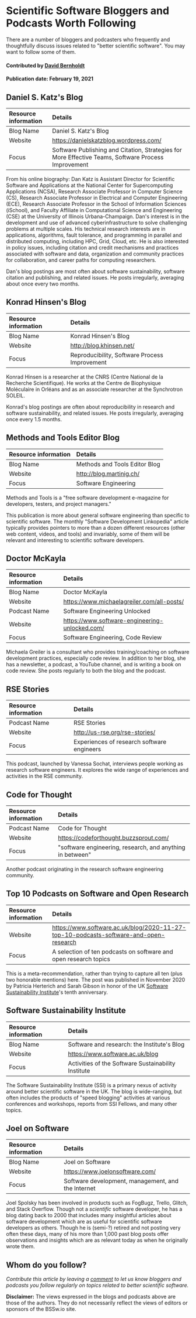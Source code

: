 # Scientific Software Bloggers and Podcasts Worth Following

<!--- deck text start --->
There are a number of bloggers and podcasters who frequently and thoughtfully discuss issues related to "better scientific software".  You may want to follow some of them.
<!--- deck text end --->

#### Contributed by [David Bernholdt](http://github.com/bernhold "David Bernholdt")
#### Publication date: February 19, 2021 

## Daniel S. Katz's Blog
Resource information | Details
:--- | :--- 
Blog Name | Daniel S. Katz's Blog
Website | https://danielskatzblog.wordpress.com/
Focus | Software Publishing and Citation, Strategies for More Effective Teams, Software Process Improvement

From his online biography: Dan Katz is Assistant Director for Scientific Software and Applications at the National Center for Supercomputing Applications (NCSA), Research Associate Professor in Computer Science (CS), Research Associate Professor in Electrical and Computer Engineering (ECE), Research Associate Professor in the School of Information Sciences (iSchool), and Faculty Affiliate in Computational Science and Engineering (CSE) at the University of Illinois Urbana-Champaign. Dan's interest is in the development and use of advanced cyberinfrastructure to solve challenging problems at multiple scales. His technical research interests are in applications, algorithms, fault tolerance, and programming in parallel and distributed computing, including HPC, Grid, Cloud, etc. He is also interested in policy issues, including citation and credit mechanisms and practices associated with software and data, organization and community practices for collaboration, and career paths for computing researchers.

Dan's blog postings are most often about software sustainability, software citation and publishing, and related issues.  He posts irregularly, averaging about once every two months.

## Konrad Hinsen's Blog
Resource information | Details
:--- | :--- 
Blog Name | Konrad Hinsen's Blog
Website | http://blog.khinsen.net/
Focus | Reproducibility, Software Process Improvement

Konrad Hinsen is a researcher at the CNRS (Centre National de la Recherche Scientifique). He works at the Centre de Biophysique Moléculaire in Orléans and as an associate researcher at the Synchrotron SOLEIL.

Konrad's blog postings are often about reproducibility in research and software sustainability, and related issues.  He posts irregularly, averaging once every 1.5 months.

## Methods and Tools Editor Blog
Resource information | Details
:--- | :--- 
Blog Name | Methods and Tools Editor Blog
Website | http://blog.martinig.ch/
Focus | Software Engineering

Methods and Tools is a "free software development e-magazine for developers, testers, and project managers."

This publication is more about general software engineering than specific to scientific software. The monthly "Software Development Linkopedia" article typically provides pointers to more than a dozen different resources (other web content, videos, and tools) and invariably, some of them will be relevant and interesting to scientific software developers.

## Doctor McKayla
Resource information | Details
:--- | :--- 
Blog Name | Doctor McKayla
Website | https://www.michaelagreiler.com/all-posts/
Podcast Name | Software Engineering Unlocked
Website | https://www.software-engineering-unlocked.com/
Focus | Software Engineering, Code Review

Michaela Greiler is a consultant who provides training/coaching on software development practices, especially code review.  In addition to her blog, she has a newsletter, a podcast, a YouTube channel, and is writing a book on code review.  She posts regularly to both the blog and the podcast.

## RSE Stories
Resource information | Details
:--- | :--- 
Podcast Name | RSE Stories
Website | http://us-rse.org/rse-stories/
Focus | Experiences of research software engineers

This podcast, launched by Vanessa Sochat, interviews people working as research software engineers.  It explores the wide range of experiences and activities in the RSE community.

## Code for Thought
Resource information | Details
:--- | :--- 
Podcast Name | Code for Thought
Website | https://codeforthought.buzzsprout.com/
Focus | "software engineering, research, and anything in between"

Another podcast originating in the research software engineering community.

## Top 10 Podcasts on Software and Open Research
Resource information | Details
:--- | :--- 
Website | https://www.software.ac.uk/blog/2020-11-27-top-10-podcasts-software-and-open-research
Focus | A selection of ten podcasts on software and open research topics

This is a meta-recommendation, rather than trying to capture all ten (plus two honorable mentions) here.  The post was published in November 2020 by Patricia Herterich and Sarah Gibson in honor of the UK [Software Sustainability Institute](https://www.software.ac.uk/)'s tenth anniversary.

## Software Sustainability Institute
Resource information | Details
:--- | :--- 
Blog Name | Software and research: the Institute's Blog
Website | https://www.software.ac.uk/blog
Focus | Activities of the Software Sustainability Institute

The Software Sustainability Institute (SSI) is a primary nexus of activity around better scientific software in the UK.  The blog is wide-ranging, but often includes the products of "speed blogging" activities at various conferences and workshops, reports from SSI Fellows, and many other topics.

## Joel on Software
Resource information | Details
:--- | :---
Blog Name | Joel on Software
Website | https://www.joelonsoftware.com/
Focus | Software development, management, and the Internet

Joel Spolsky has been involved in products such as FogBugz, Trello, Glitch, and Stack Overflow.  Though not a *scientific* software developer, he has a blog dating back to 2000 that includes many insightful articles about software development which are as useful for scientific software developers as others.  Though he is (semi-?) retired and not posting very often these days, many of his more than 1,000 past blog posts offer observations and insights which are as relevant today as when he originally wrote them.

## Whom do you follow?
*Contribute this article by leaving a [comment](https://bssw.io/contact) to let us know bloggers and podcasts you follow regularly on topics related to better scientific software.*

**Disclaimer:** The views expressed in the blogs and podcasts above are those of the authors.  They do not necessarily reflect the views of editors or sponsors of the BSSw.io site.

<!---
Publish: yes
Pinned: no
RSS update: 2021-02-26
Topics: online learning, software publishing and citation, strategies for more effective teams, software process improvement, reproducibility, software engineering
--->

